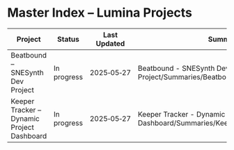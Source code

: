# Master Index – Lumina Projects

| Project | Status | Last Updated | Summary File |
|---------|--------|--------------|--------------|
| Beatbound – SNESynth Dev Project | In progress | 2025‑05‑27 | Beatbound - SNESynth Dev Project/Summaries/Beatbound_SNesSynth_Summary.md |
| Keeper Tracker – Dynamic Project Dashboard | In progress | 2025‑05‑27 | Keeper Tracker - Dynamic Project Dashboard/Summaries/Keeper_Tracker_Summary.md |
